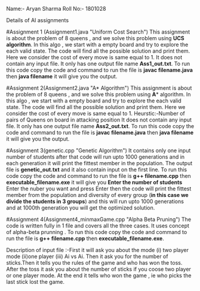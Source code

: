 Name:- Aryan Sharma
Roll No:- 1801028

Details of AI assignments

#Assignment 1 (Assignment1.java "Uniform Cost Search")
This assignment is about the problem of 8 queens , and we solve this problem using **UCS algorithm**. In this algo , we start with a empty board and try to explore the each valid state. The code will find all the possible solution and print them. Here we consider the cost of every move is same equal to 1.
It does not contain any input file. It only has one output file name **Ass1_out.txt**.
To run this code copy the code and command to run the file is **javac filename.java** then **java filename** it will give you the output.

#Assignment 2(Assignment2.java "A* Algorithm")
This assignment is about the problem of 8 queens , and we solve this problem using **A*** algorithm. In this algo , we start with a empty board and try to explore the each valid state. The code will find all the possible solution and print them. Here we consider the cost of every move is same equal to 1.
Heurstic:-Number of pairs of Queens on board in attacking position
It does not contain any input file. It only has one output file name **Ass2_out.txt**.
To run this code copy the code and command to run the file is **javac filename.java** then **java filename** it will give you the output.

#Assignment 3(genetic.cpp "Genetic Algorithm")
It contains only one input number of students after that code will run upto 1000 generations and in each generation it will print the fittest member in the population. The output file is **genetic_out.txt** and it also contain input on the first line.
To run this code copy the code and command to run the file is **g++ filename.cpp** then **executable_filename.exe** it will give you **Enter the number of students** Enter the nuber you want and press Enter then the code will print the fittest member from the population and diversity of every group (**in this case we divide the students in 3 groups**) and this will run upto 1000 generations and at 1000th generation you will get the optimized solution.

#Assignment 4(Assignment4_minmaxGame.cpp "Alpha Beta Pruning")
The code is written fully in 1 file and covers all the three cases. It uses concept of alpha-beta prunning .
To run this code copy the code and command to run the file is **g++ filename.cpp** then **executable_filename.exe**. 

Description of  input file :-First it will ask you about the mode (i) two player mode (ii)one player (iii) Ai vs Ai. Then it ask you for the number of sticks.Then it tells you the rules of the game and who has won the toss.
After the toss it ask you about the number of sticks if you coose two player or one player mode.
At the end it tells who won the game , ie who picks the last stick lost the game.

